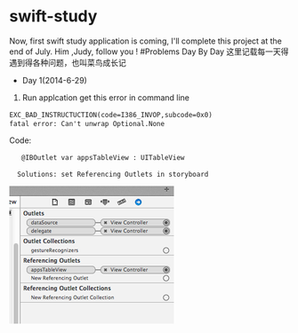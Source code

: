 swift-study
===========

Now, first swift study application is coming, I'll complete this project at the end of July. Him ,Judy, follow you !
#Problems Day By Day
这里记载每一天得遇到得各种问题，也叫菜鸟成长记
* Day 1(2014-6-29)  
 1. Run applcation get this error in command line   
  ``` 
  EXC_BAD_INSTRUCTUCTION(code=I386_INVOP,subcode=0x0)  
  fatal error: Can't unwrap Optional.None  
 ```
  Code:   
```
   @IBOutlet var appsTableView : UITableView
``` 
      Solutions: set Referencing Outlets in storyboard  
  ![image](https://github.com/yangding39/swift-study/raw/master/images/reference-outlet.png)
   
